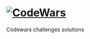 # [![CodeWars](https://www.codewars.com/users/vixter/badges/large)](https://www.codewars.com/users/vixter "My Honor Badge")
Codewars challenges solutions <br />


